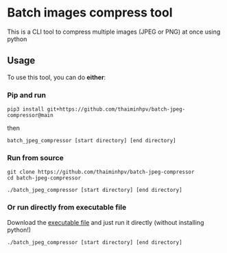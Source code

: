 # Batch images compress tool

This is a CLI tool to compress multiple images (JPEG or PNG) at once using python

## Usage

To use this tool, you can do **either**:

### Pip and run

```shell
pip3 install git+https://github.com/thaiminhpv/batch-jpeg-compressor@main
```

then

```shell
batch_jpeg_compressor [start directory] [end directory]
```

### Run from source

```shell
git clone https://github.com/thaiminhpv/batch-jpeg-compressor
cd batch-jpeg-compressor

./batch_jpeg_compressor [start directory] [end directory]
```

### Or run directly from executable file

Download the [executable file](https://github.com/thaiminhpv/batch-jpeg-compressor/releases/download/v0.1/batch_jpeg_compressor) and just run it directly (without installing python!)

```shell
./batch_jpeg_compressor [start directory] [end directory]
```

